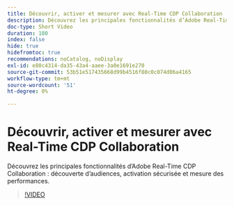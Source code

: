 ```yaml
---
title: Découvrir, activer et mesurer avec Real-Time CDP Collaboration
description: Découvrez les principales fonctionnalités d’Adobe Real-Time CDP Collaboration pour la découverte d’audiences, l’activation sécurisée et la mesure des performances.
doc-type: Short Video
duration: 180
index: false
hide: true
hidefromtoc: true
recommendations: noCatalog, noDisplay
exl-id: e80c4314-da35-43a4-aaee-3a0e1691e270
source-git-commit: 53b51e517435668d99b4516f80c0c074d06a4165
workflow-type: tm+mt
source-wordcount: '51'
ht-degree: 0%

---
```


# Découvrir, activer et mesurer avec Real-Time CDP Collaboration

Découvrez les principales fonctionnalités d’Adobe Real-Time CDP Collaboration : découverte d’audiences, activation sécurisée et mesure des performances.

<!-- 72_OS511_3442426_179_discover-activate-and-measure-with-realtime-cdp-collaboration -->
>[!VIDEO](https://video.tv.adobe.com/v/3458275/?learn=on&enablevpops=true)
